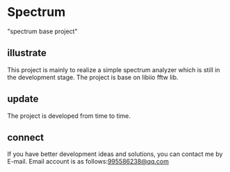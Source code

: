 # Spectrum
"spectrum base project"

## illustrate
This project is mainly to realize a simple spectrum analyzer which is still in the development stage. The project is 
base on libiio fftw lib. 


## update
The project is developed from time to time.

## connect
If you have better development ideas and solutions, you can contact me by E-mail.
Email account is as follows:995586238@qq.com